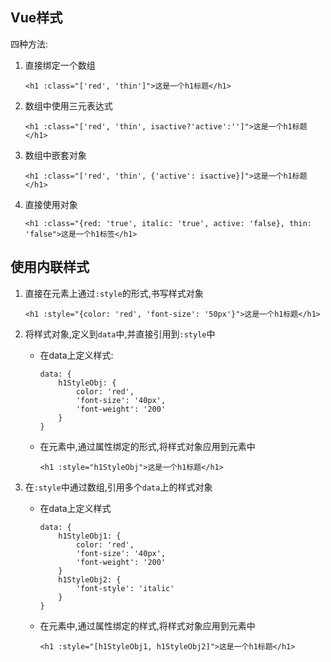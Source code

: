 ## Vue样式
四种方法:
1. 直接绑定一个数组

    ```
    <h1 :class="['red', 'thin']">这是一个h1标题</h1>
    ```

2. 数组中使用三元表达式

    ```
    <h1 :class="['red', 'thin', isactive?'active':'']">这是一个h1标题</h1>
    ```

3. 数组中嵌套对象
    
    ```
    <h1 :class="['red', 'thin', {'active': isactive}]">这是一个h1标题</h1>
    ```

4. 直接使用对象

    ```
    <h1 :class="{red: 'true', italic: 'true', active: 'false}, thin: 'false">这是一个h1标签</h1>
    ```

## 使用内联样式
1. 直接在元素上通过`:style`的形式,书写样式对象

    ```
    <h1 :style="{color: 'red', 'font-size': '50px'}">这是一个h1标题</h1>
    ```

2. 将样式对象,定义到`data`中,并直接引用到`:style`中
    * 在data上定义样式:

        ```
        data: {
            h1StyleObj: {
                color: 'red',
                'font-size': '40px',
                'font-weight': '200'
            }
        }
        ```
    * 在元素中,通过属性绑定的形式,将样式对象应用到元素中

        ```
        <h1 :style="h1StyleObj">这是一个h1标题</h1>
        ```

3. 在`:style`中通过数组,引用多个`data`上的样式对象
    * 在data上定义样式

        ```
        data: {
            h1StyleObj1: {
                color: 'red',
                'font-size': '40px',
                'font-weight': '200'
            }
            h1StyleObj2: {
                'font-style': 'italic'
            }
        }
        ```

    * 在元素中,通过属性绑定的样式,将样式对象应用到元素中

        ```
        <h1 :style="[h1StyleObj1, h1StyleObj2]">这是一个h1标题</h1>
        ```